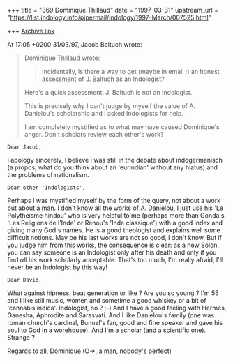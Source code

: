 +++
title = "369 Dominique.Thillaud"
date = "1997-03-31"
upstream_url = "https://list.indology.info/pipermail/indology/1997-March/007525.html"

+++
[Archive link](https://list.indology.info/pipermail/indology/1997-March/007525.html)

At 17:05 +0200 31/03/97, Jacob Baltuch wrote:
>Dominique Thillaud wrote:
>
>>Incidentally, is there a way to get (maybe in email :)
>>an honest assessment of J. Baltuch as an Indologist?
>
>Here's a quick assessment: J. Baltuch is not an Indologist.
>
>This is precisely *why* I can't judge by myself the
>value of A. Danielou's scholarship and I asked Indologists
>for help.
>
>I am completely mystified as to what may have caused
>Dominique's anger. Don't scholars review each other's work?

	Dear Jacob,
I apology sincerely, I believe I was still in the debate about
indogermanisch (a propos, what do you think about an 'eurindian' without
any hiatus) and the problems of nationalism.

	Dear other 'Indologists',
Perhaps I was mystified myself by the form of the query, not about a work
but about a man.
I don't know all the works of A. Danielou, I just use his 'Le Polytheisme
hindou' who is very helpful to me (perhaps more than Gonda's 'Les Religions
de l'Inde' or Renou's 'Inde classique') with a good index and giving many
God's names. He is a good theologist and explains well some difficult
notions.
May be his last works are not so good, I don't know. But if you judge him
from this works, the consequence is clear: as a new Solon, you can say
someone is an Indologist only after his death and only if you find *all*
his work scholarly acceptable. That's too much, I'm really afraid, I'll
never be an Indologist by this way!

	Dear David,
What against hipness, beat generation or like ? Are you so young ? I'm 55
and I like still music, women and sometime a good whiskey or a bit of
'cannabis indica'. Indologist, no ? ;-)
And I have a good feeling with Hermes, Ganesha, Aphrodite and Sarasvati.
And I like Danielou's family (one was roman church's cardinal, Bunuel's
fan, good and fine speaker and gave his soul to God in a worehouse).
And I'm a scholar (and a scientific one). Strange ?

Regards to all,
	Dominique (O->, a man, nobody's perfect)







